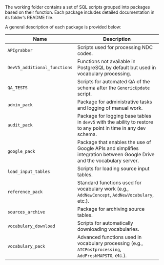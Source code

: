 The working folder contains a set of SQL scripts grouped into packages based on their function. Each package includes detailed documentation in its folder’s README file.

A general description of each package is provided below:

| Name                        | Description                                                                                      |
|-----------------------------|--------------------------------------------------------------------------------------------------|
| `APIgrabber`                | Scripts used for processing NDC codes.                                                           |
| `DevV5_additional_functions`| Functions not available in PostgreSQL by default but used in vocabulary processing.              |
| `QA_TESTS`                  | Scripts for automated QA of the schema after the `GenericUpdate` script.                        |
| `admin_pack`                | Package for administrative tasks and logging of manual work.                                     |
| `audit_pack`                | Package for logging base tables in `devv5` with the ability to restore to any point in time in any dev schema. |
| `google_pack`               | Package that enables the use of Google APIs and simplifies integration between Google Drive and the vocabulary server. |
| `load_input_tables`         | Scripts for loading source input tables.                                                         |
| `reference_pack`            | Standard functions used for vocabulary work (e.g., `AddNewConcept`, `AddNewVocabulary`, etc.).   |
| `sources_archive`           | Package for archiving source tables.                                                             |
| `vocabulary_download`       | Scripts for automatically downloading vocabularies.                                              |
| `vocabulary_pack`           | Advanced functions used in vocabulary processing (e.g., `ATCPostprocessing`, `AddFreshMAPSTO`, etc.). |
